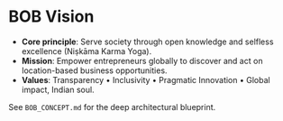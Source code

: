 # BOB Vision

- **Core principle**: Serve society through open knowledge and selfless excellence (Niṣkāma Karma Yoga).
- **Mission**: Empower entrepreneurs globally to discover and act on location-based business opportunities.
- **Values**: Transparency • Inclusivity • Pragmatic Innovation • Global impact, Indian soul.

See `BOB_CONCEPT.md` for the deep architectural blueprint. 